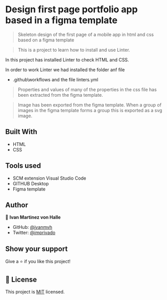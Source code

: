 # Design first page  portfolio app based in a figma template 

> Skeleton design of the first page of a mobile app in html and css based on a figma template

> This is a project to learn how to install and use Linter.

In this project has installed Linter to check HTML and CSS.

In order to work Linter we had installed the folder anf file

- .github\workflows and the file linters.yml

> Properties and values of many of the properties in the css file has been extracted from the figma template.

> Image has been exported from the figma template. When a group of images in the figma template forms a group this is exported as a svg image.


## Built With

- HTML
- CSS

## Tools used
- SCM extension Visual Studio Code
- GITHUB Desktop
- Figma template

## Author

👤 **Ivan Martinez von Halle**

- GitHub: [@ivanmvh](https://github.com/ivanmvh)
- Twitter: [@imprivado](https://twitter.com/imprivado)

## Show your support

Give a ⭐️ if you like this project!

## 📝 License

This project is [MIT](./MIT.md) licensed.

